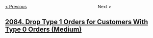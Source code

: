 <!--|This file generated by command(leetcode description); DO NOT EDIT.    |-->
<!--+----------------------------------------------------------------------+-->
<!--|@author    awesee <openset.wang@gmail.com>                           |-->
<!--|@link      https://github.com/awesee                                 |-->
<!--|@home      https://github.com/awesee/leetcode                        |-->
<!--+----------------------------------------------------------------------+-->

[< Previous](../substrings-that-begin-and-end-with-the-same-letter "Substrings That Begin and End With the Same Letter")
　　　　　　　　　　　　　　　　
Next >

## [2084. Drop Type 1 Orders for Customers With Type 0 Orders (Medium)](https://leetcode.com/problems/drop-type-1-orders-for-customers-with-type-0-orders "")


